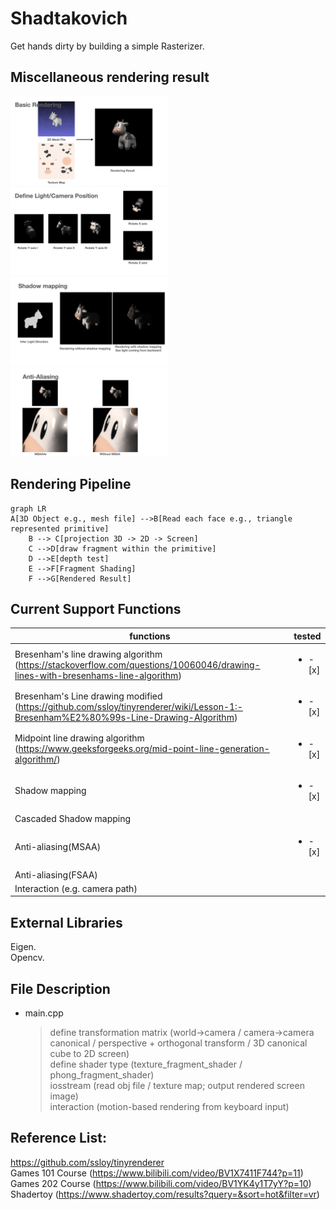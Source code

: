 # Shadtakovich
Get hands dirty by building a simple Rasterizer. 

## Miscellaneous rendering result
<img src="/Rasterizer_demo/Rasterizer_demo.001.png" width=50% height=50%>
<img src="/Rasterizer_demo/Rasterizer_demo.002.png" width=50% height=50%>
<img src="/Rasterizer_demo/Rasterizer_demo.003.png" width=50% height=50%>
<img src="/Rasterizer_demo/Rasterizer_demo.004.png" width=50% height=50%>


## Rendering Pipeline	
```mermaid
graph LR
A[3D Object e.g., mesh file] -->B[Read each face e.g., triangle represented primitive]
    B --> C[projection 3D -> 2D -> Screen]
    C -->D[draw fragment within the primitive]
    D -->E[depth test]
    E -->F[Fragment Shading]
    F -->G[Rendered Result]
```

## Current Support Functions
|  functions   | tested |
|  ----  | ----  |
| Bresenham's line drawing algorithm (https://stackoverflow.com/questions/10060046/drawing-lines-with-bresenhams-line-algorithm)  | <ul><li>- [x] </li> |
| Bresenham's Line drawing modified (https://github.com/ssloy/tinyrenderer/wiki/Lesson-1:-Bresenham%E2%80%99s-Line-Drawing-Algorithm) | <ul><li>- [x] </li> |
| Midpoint line drawing algorithm (https://www.geeksforgeeks.org/mid-point-line-generation-algorithm/) | <ul><li>- [x] </li> |
|  Shadow mapping  |  <ul><li>- [x] </li> |
|  Cascaded Shadow mapping  |   |		
| Anti-aliasing(MSAA) |  <ul><li>- [x] </li>|
| Anti-aliasing(FSAA) |  |
| Interaction (e.g. camera path) |  |	

## External Libraries	
Eigen.   
Opencv.   

	
	
	
	
## File Description
*  main.cpp
    > define transformation matrix (world->camera / camera->camera canonical / perspective + orthogonal transform / 3D canonical cube to 2D screen)  
    > define shader type (texture_fragment_shader / phong_fragment_shader)  
    > iosstream (read obj file / texture map; output rendered screen image)  
    > interaction (motion-based rendering from keyboard input)   
	
	
	

## Reference List:
https://github.com/ssloy/tinyrenderer	\
Games 101 Course (https://www.bilibili.com/video/BV1X7411F744?p=11)		\
Games 202 Course (https://www.bilibili.com/video/BV1YK4y1T7yY?p=10)		\
Shadertoy 		 (https://www.shadertoy.com/results?query=&sort=hot&filter=vr)	
